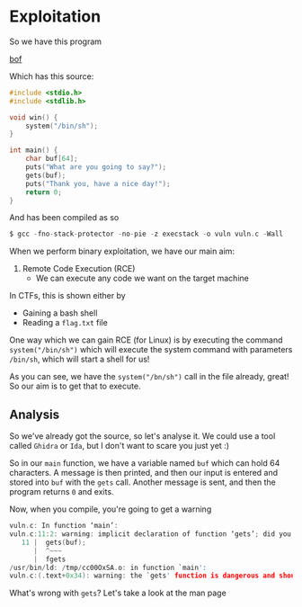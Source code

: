 # Exploitation
So we have this program 

[bof](../../../../../.gitbook/assets/bof)

Which has this source:
```c
#include <stdio.h>
#include <stdlib.h>

void win() {
	system("/bin/sh");
}

int main() {
	char buf[64];
	puts("What are you going to say?");
	gets(buf);
	puts("Thank you, have a nice day!");
	return 0;
}
```

And has been compiled as so
```c
$ gcc -fno-stack-protector -no-pie -z execstack -o vuln vuln.c -Wall
```

When we perform binary exploitation, we have our main aim:
1. Remote Code Execution (RCE)
	- We can execute any code we want on the target machine

In CTFs, this is shown either by
- Gaining a bash shell
- Reading a `flag.txt` file

One way which we can gain RCE (for Linux) is by executing the command `system("/bin/sh")` which will execute the system command with parameters `/bin/sh`, which will start a shell for us!

As you can see, we have the `system("/bn/sh")` call in the file already, great! So our aim is to get that to execute.

## Analysis
So we've already got the source, so let's analyse it. We could use a tool called `Ghidra` or `Ida`, but I don't want to scare you just yet :)

So in our `main` function, we have a variable named `buf` which can hold 64 characters. A message is then printed, and then our input is entered and stored into `buf` with the `gets` call. Another message is sent, and then the program returns `0` and exits.

Now, when you compile, you're going to get a warning
```c
vuln.c: In function ‘main’:
vuln.c:11:2: warning: implicit declaration of function ‘gets’; did you mean ‘fgets’? [-Wimplicit-function-declaration]
   11 |  gets(buf);
      |  ^~~~
      |  fgets
/usr/bin/ld: /tmp/cc00OxSA.o: in function `main':
vuln.c:(.text+0x34): warning: the `gets' function is dangerous and should not be used.
```
What's wrong with `gets`? Let's take a look at the man page

